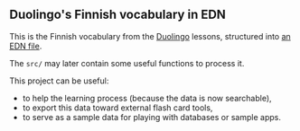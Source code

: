 ## Duolingo's Finnish vocabulary in EDN

This is the Finnish vocabulary from the [Duolingo](https://duolingo.com) lessons,
structured into [an EDN file](resource/duolingo-finnish.edn).

The `src/` may later contain some useful functions to process it.

This project can be useful:
- to help the learning process (because the data is now searchable),
- to export this data toward external flash card tools,
- to serve as a sample data for playing with databases or sample apps.
